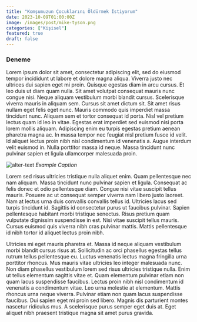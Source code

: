```yaml
---
title: "Komşumuzun Çocuklarını Öldürmek İstiyorum"
date: 2023-10-09T01:00:00Z
image: /images/post/mike-tyson.png
categories: ["Kişisel"]
featured: true
draft: false
---
```


### Deneme

Lorem ipsum dolor sit amet, consectetur adipiscing elit, sed do eiusmod tempor incididunt ut labore et dolore magna aliqua. Viverra justo nec ultrices dui sapien eget mi proin. Quisque egestas diam in arcu cursus. Et leo duis ut diam quam nulla. Sit amet volutpat consequat mauris nunc congue nisi. Neque aliquam vestibulum morbi blandit cursus. Scelerisque viverra mauris in aliquam sem. Cursus sit amet dictum sit. Sit amet risus nullam eget felis eget nunc. Mauris commodo quis imperdiet massa tincidunt nunc. Aliquam sem et tortor consequat id porta. Nisl vel pretium lectus quam id leo in vitae. Egestas erat imperdiet sed euismod nisi porta lorem mollis aliquam. Adipiscing enim eu turpis egestas pretium aenean pharetra magna ac. In massa tempor nec feugiat nisl pretium fusce id velit. Id aliquet lectus proin nibh nisl condimentum id venenatis a. Augue interdum velit euismod in. Nulla porttitor massa id neque. Massa tincidunt nunc pulvinar sapien et ligula ullamcorper malesuada proin.

![alter-text](/images/post/post-1.png)
*Example Caption*

 Lorem sed risus ultricies tristique nulla aliquet enim. Quam pellentesque nec nam aliquam. Massa tincidunt nunc pulvinar sapien et ligula. Consequat ac felis donec et odio pellentesque diam. Congue nisi vitae suscipit tellus mauris. Posuere ac ut consequat semper viverra nam libero justo laoreet. Nam at lectus urna duis convallis convallis tellus id. Ultricies lacus sed turpis tincidunt id. Sagittis id consectetur purus ut faucibus pulvinar. Sapien pellentesque habitant morbi tristique senectus. Risus pretium quam vulputate dignissim suspendisse in est. Nisi vitae suscipit tellus mauris. Cursus euismod quis viverra nibh cras pulvinar mattis. Mattis pellentesque id nibh tortor id aliquet lectus proin nibh.

Ultricies mi eget mauris pharetra et. Massa id neque aliquam vestibulum morbi blandit cursus risus at. Sollicitudin ac orci phasellus egestas tellus rutrum tellus pellentesque eu. Luctus venenatis lectus magna fringilla urna porttitor rhoncus. Mus mauris vitae ultricies leo integer malesuada nunc. Non diam phasellus vestibulum lorem sed risus ultricies tristique nulla. Enim ut tellus elementum sagittis vitae et. Quam elementum pulvinar etiam non quam lacus suspendisse faucibus. Lectus proin nibh nisl condimentum id venenatis a condimentum vitae. Leo urna molestie at elementum. Mattis rhoncus urna neque viverra. Pulvinar etiam non quam lacus suspendisse faucibus. Dui sapien eget mi proin sed libero. Magnis dis parturient montes nascetur ridiculus mus. A scelerisque purus semper eget duis at. Eget aliquet nibh praesent tristique magna sit amet purus gravida.



